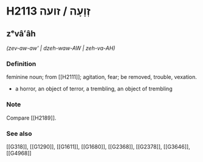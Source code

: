 # H2113 זְוָעָה / זועה

## zᵉvâʻâh

_(zev-aw-aw' | dzeh-waw-AW | zeh-va-AH)_

### Definition

feminine noun; from [[H2111]]; agitation, fear; be removed, trouble, vexation.

- a horror, an object of terror, a trembling, an object of trembling


### Note

Compare [[H2189]].

### See also

[[G318]], [[G1290]], [[G1611]], [[G1680]], [[G2368]], [[G2378]], [[G3646]], [[G4968]]


